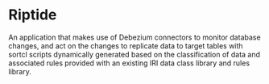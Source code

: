 # Riptide

An application that makes use of Debezium connectors to monitor database changes, and act on the changes to replicate
data to target tables with sortcl scripts dynamically generated based on the classification of data and associated rules
provided with an existing IRI data class library and rules library.